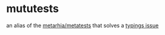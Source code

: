 # mututests
an alias of the [metarhia/metatests](https://github.com/metarhia/metatests) that solves a [typings issue](https://github.com/metarhia/metatests/issues/258)
